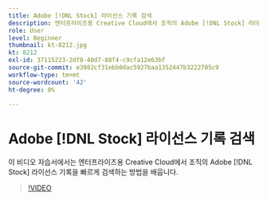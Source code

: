 ```yaml
---
title: Adobe [!DNL Stock] 라이선스 기록 검색
description: 엔터프라이즈용 Creative Cloud에서 조직의 Adobe [!DNL Stock] 라이센스 내역을 신속하게 검색하는 방법 알아보기
role: User
level: Beginner
thumbnail: kt-8212.jpg
kt: 8212
exl-id: 37115223-2df8-40d7-88f4-c9cfa12e63bf
source-git-commit: e3982cf31ebb0dac5927baa1352447b3222785c9
workflow-type: tm+mt
source-wordcount: '42'
ht-degree: 0%

---
```


# Adobe [!DNL Stock] 라이선스 기록 검색

이 비디오 자습서에서는 엔터프라이즈용 Creative Cloud에서 조직의 Adobe [!DNL Stock] 라이선스 기록을 빠르게 검색하는 방법을 배웁니다.

>[!VIDEO](https://video.tv.adobe.com/v/335327?hidetitle=true)
